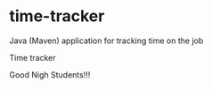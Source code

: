 # time-tracker
Java (Maven) application for tracking time on the job

Time tracker

Good Nigh Students!!!
